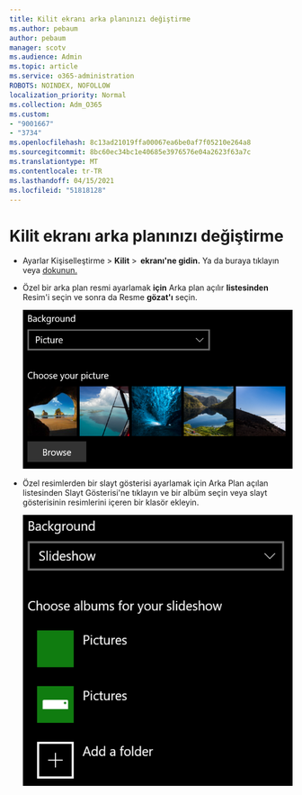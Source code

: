 ```yaml
---
title: Kilit ekranı arka planınızı değiştirme
ms.author: pebaum
author: pebaum
manager: scotv
ms.audience: Admin
ms.topic: article
ms.service: o365-administration
ROBOTS: NOINDEX, NOFOLLOW
localization_priority: Normal
ms.collection: Adm_O365
ms.custom:
- "9001667"
- "3734"
ms.openlocfilehash: 8c13ad21019ffa00067ea6be0af7f05210e264a8
ms.sourcegitcommit: 8bc60ec34bc1e40685e3976576e04a2623f63a7c
ms.translationtype: MT
ms.contentlocale: tr-TR
ms.lasthandoff: 04/15/2021
ms.locfileid: "51818128"
---
```

# <a name="change-your-lock-screen-background"></a>Kilit ekranı arka planınızı değiştirme

- Ayarlar Kişiselleştirme  >  **Kilit**  >  **ekranı'ne gidin.** Ya da buraya tıklayın veya [dokunun.](ms-settings:lockscreen?activationSource=GetHelp)

- Özel bir arka plan resmi ayarlamak **için** Arka plan açılır **listesinden** Resim'i seçin ve sonra da Resme **gözat'ı** seçin.

  ![Özel bir arka plan resmi ayarlayın.](media/set-custom-background-pic.png)

- Özel resimlerden bir slayt gösterisi  ayarlamak  için Arka Plan açılan listesinden Slayt Gösterisi'ne tıklayın ve bir albüm seçin veya slayt gösterisinin resimlerini içeren bir klasör ekleyin.

  ![Özel resimlerden bir slayt gösterisi ayarlayın.](media/set-up-slideshow-background.png)
